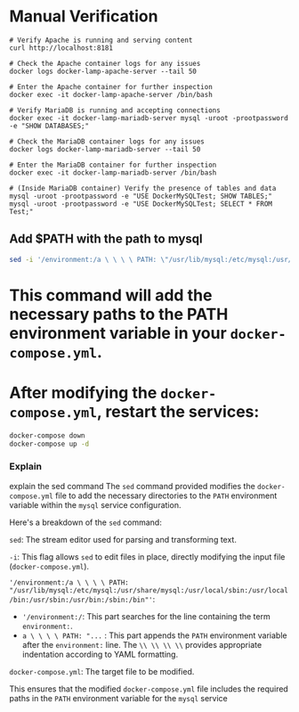 # Manual Verification

```
# Verify Apache is running and serving content
curl http://localhost:8181

# Check the Apache container logs for any issues
docker logs docker-lamp-apache-server --tail 50

# Enter the Apache container for further inspection
docker exec -it docker-lamp-apache-server /bin/bash

# Verify MariaDB is running and accepting connections
docker exec -it docker-lamp-mariadb-server mysql -uroot -prootpassword -e "SHOW DATABASES;"

# Check the MariaDB container logs for any issues
docker logs docker-lamp-mariadb-server --tail 50

# Enter the MariaDB container for further inspection
docker exec -it docker-lamp-mariadb-server /bin/bash

# (Inside MariaDB container) Verify the presence of tables and data
mysql -uroot -prootpassword -e "USE DockerMySQLTest; SHOW TABLES;"
mysql -uroot -prootpassword -e "USE DockerMySQLTest; SELECT * FROM Test;"
```
## Add $PATH with the path to mysql

```sh
sed -i '/environment:/a \ \ \ \ PATH: \"/usr/lib/mysql:/etc/mysql:/usr/share/mysql:/usr/local/sbin:/usr/local/bin:/usr/sbin:/usr/bin:/sbin:/bin\"' docker-compose.yml
```

# This command will add the necessary paths to the PATH environment variable in your `docker-compose.yml`.

# After modifying the `docker-compose.yml`, restart the services:
```sh
docker-compose down
docker-compose up -d
```

### Explain

explain the sed command 
The `sed` command provided modifies the `docker-compose.yml` file to add the necessary directories to the `PATH` environment variable within the `mysql` service configuration.

Here's a breakdown of the `sed` command:

`sed`: The stream editor used for parsing and transforming text.

`-i`: This flag allows `sed` to edit files in place, directly modifying the input file (`docker-compose.yml`).

`'/environment:/a \ \ \ \ PATH: "/usr/lib/mysql:/etc/mysql:/usr/share/mysql:/usr/local/sbin:/usr/local/bin:/usr/sbin:/usr/bin:/sbin:/bin"'`:
- `'/environment:/`: This part searches for the line containing the term `environment:`.
- `a \ \ \ \ PATH: "...` : This part appends the `PATH` environment variable after the `environment:` line. The `\\ \\ \\ \\` provides appropriate indentation according to YAML formatting.

`docker-compose.yml`: The target file to be modified.

This ensures that the modified `docker-compose.yml` file includes the required paths in the `PATH` environment variable for the `mysql` service

